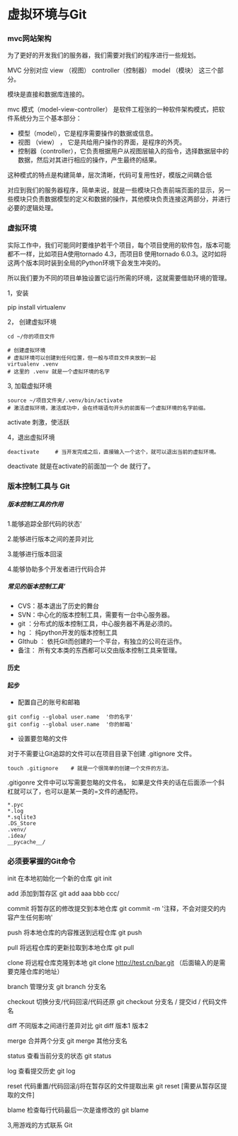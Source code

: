 # 虚拟环境与Git

### mvc网站架构

为了更好的开发我们的服务器，我们需要对我们的程序进行一些规划。

MVC     分别对应   view （视图）   controller（控制器）    model （模块）  这三个部分。

模块是直接和数据库连接的。

mvc 模式（model-view-controller） 是软件工程张的一种软件架构模式，把软件系统分为三个基本部分：

+ 模型（model），它是程序需要操作的数据或信息。
+ 视图 （view） ， 它是共给用户操作的界面，是程序的外壳。
+ 控制器（controller），它负责根据用户从视图层输入的指令，选择数据层中的数据，然后对其进行相应的操作，产生最终的结果。

这种模式的特点是构建简单，层次清晰，代码可复用性好，模版之间耦合低

对应到我们的服务器程序，简单来说，就是一些模块只负责前端页面的显示，另一些模块只负责数据模型的定义和数据的操作，其他模块负责连接这两部分，并进行必要的逻辑处理。

### 虚拟环境

实际工作中，我们可能同时要维护若干个项目，每个项目使用的软件包，版本可能都不一样，比如项目A使用tornado 4.3，而项目B 使用tornado 6.0.3。这时如将这两个版本同时装到全局的Python环境下会发生冲突的。

所以我们要为不同的项目单独设置它运行所需的环境，这就需要借助环境的管理。

1，安装

pip install virtualenv

2， 创建虚拟环境

```
cd ~/你的项目文件

# 创建虚拟环境
# 虚拟环境可以创建到任何位置，但一般与项目文件夹放到一起
virtualenv .venv
# 这里的 .venv 就是一个虚拟环境的名字
```

3, 加载虚拟环境

```
source ~/项目文件夹/.venv/bin/activate
# 激活虚拟环境，激活成功中，会在终端语句开头的前面有一个虚拟环境的名字前缀。
```

activate       刺激，使活跃

4，退出虚拟环境

```
deactivate     # 当开发完成之后，直接输入一个这个，就可以退出当前的虚拟环境。
```

deactivate    就是在activate的前面加一个 de  就行了。

### 版本控制工具与 Git

#####  版本控制工具的作用

1.能够追踪全部代码的状态‘

2.能够进行版本之间的差异对比

3.能够进行版本回滚

4.能够协助多个开发者进行代码合并

##### 常见的版本控制工具’

+ CVS：基本退出了历史的舞台
+ SVN：中心化的版本控制工具，需要有一台中心服务器。
+ git ：分布式的版本控制工具，中心服务器不再是必须的。
+ hg ： 纯python开发的版本控制工具
+ GIthub ：  依托Git而创建的一个平台，有独立的公司在运作。
+ 备注： 所有文本类的东西都可以交由版本控制工具来管理。

#### 历史

#### 起步

+ 配置自己的账号和邮箱

```
git config --global user.name  '你的名字'
git config --global user.name  '你的邮箱'
```

+ 设置要忽略的文件

对于不需要让Git追踪的文件可以在项目目录下创建   .gitignore 文件。

```
touch .gitignore    # 就是一个很简单的创建一个文件的方法。
```

.gitigonre 文件中可以写需要忽略的文件名， 如果是文件夹的话在后面添一个斜杠就可以了，也可以是某一类的=文件的通配符。

```
*.pyc
*.log
*.sqlite3
.DS_Store
.venv/
.idea/
__pycache__/
```

### 必须要掌握的Git命令

init       在本地初始化一个新的仓库      git init

add       添加到暂存区                    git add aaa bbb ccc/

commit    将暂存区的修改提交到本地仓库       git commit -m  '注释，不会对提交的内容产生任何影响'

push      将本地仓库的内容推送到远程仓库        git push

pull         将远程仓库的更新拉取到本地仓库       git pull

clone        将远程仓库克隆到本地           git  clone   http://test.cn/bar.git     （后面输入的是需要克隆仓库的地址）

branch      管理分支             git branch 分支名

checkout         切换分支/代码回滚/代码还原      git checkout  分支名 /  提交id / 代码文件名

diff          不同版本之间进行差异对比        git diff 版本1 版本2

merge           合并两个分支          git  merge  其他分支名

status           查看当前分支的状态         git  status

log              查看提交历史              git log

reset            代码重置/代码回滚/j将在暂存区的文件提取出来          git  reset    [需要从暂存区提取的文件]

blame           检查每行代码最后一次是谁修改的        git  blame

3,用游戏的方式联系 Git
